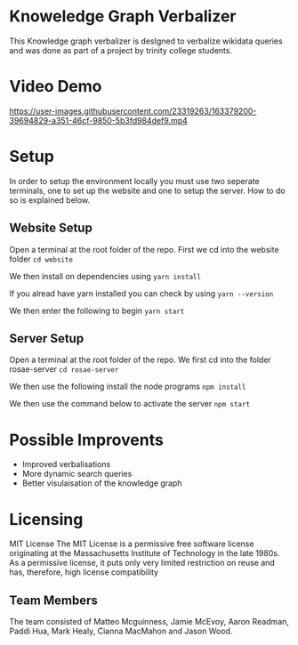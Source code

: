 
# Knoweledge Graph Verbalizer
This Knowledge graph verbalizer is desIgned to verbalize wikidata queries and was done as part of a project by trinity college students.

# Video Demo
https://user-images.githubusercontent.com/23319263/163379200-39694829-a351-46cf-9850-5b3fd984def9.mp4


# Setup
In order to setup the environment locally you must use two seperate terminals, one to set up the website and one to setup the server.
How to do so is explained below.

## Website Setup

Open a terminal at the root folder of the repo.
First we cd into the website folder
`cd website`

We then install on dependencies using
`yarn install`

If you alread have yarn installed you can check by using
`yarn --version`

We then enter the following to begin
`yarn start`

## Server Setup

Open a terminal at the root folder of the repo.
We first cd into the folder rosae-server
`cd rosae-server`

We then use the following install the node programs
`npm install`

We then use the command below to activate the server
`npm start`

# Possible Improvents
- Improved verbalisations
- More dynamic search queries
- Better visulaisation of the knowledge graph

# Licensing
MIT License
The MIT License is a permissive free software license originating at the Massachusetts Institute of Technology in the late 1980s. As a permissive license, it puts only very limited restriction on reuse and has, therefore, high license compatibility

## Team Members
The team consisted of Matteo Mcguinness, Jamie McEvoy, Aaron Readman, Paddi Hua, Mark Healy, Cianna MacMahon and Jason Wood.
